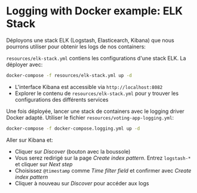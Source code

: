 # Logging with Docker example: ELK Stack 

Déployons une stack ELK (Logstash, Elasticearch, Kibana) que nous pourrons utiliser pour obtenir les logs de nos containers:

`resources/elk-stack.yml` contiens les configurations d'une stack ELK. La déployer avec:

```sh
docker-compose -f resources/elk-stack.yml up -d
```

- L'interface Kibana est accessible via `http://localhost:8082`
- Explorer le contenu de `resources/elk-stack.yml` pour y trouver les configurations des différents services

Une fois déployée, lancer une stack de containers avec le logging driver Docker adapté. Utiliser le fichier `resources/voting-app-logging.yml`:

```sh
docker-compose -f docker-compose.logging.yml up -d
```

Aller sur Kibana et:

- Cliquer sur _Discover_ (bouton avec la boussole)
- Vous serez redirigé sur la page _Create index pattern_. Entrez `logstash-*` et cliquer sur _Next step_
- Choisissez `@timestamp` comme _Time filter field_ et confirmer avec _Create index pattern_
- Cliquer à nouveau sur _Discover_ pour accéder aux logs 